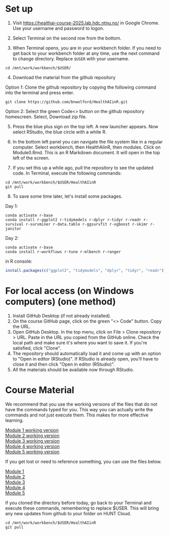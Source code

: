 # Set up

1. Visit https://healthai-course-2025.lab.hdc.ntnu.no/ in Google Chrome. Use your username and password to logon.
   
2. Select Terminal on the second row from the bottom.
   
3. When Terminal opens, you are in your workbench folder. If you need to get back to your workbench folder at any time, use the next command to change directory. Replace `$USER` with your username.  

```
cd /mnt/work/workbench/$USER/
```  

4. Download the material from the github repository
 
Option 1: Clone the github repository by copying the following command into the terminal and press enter.  

```
git clone https://github.com/bnwolford/HealthAIinR.git
```
Option 2: Select the green Code<> button on the github repository homescreen. Select, Download zip file. 

5. Press the blue plus sign on the top left. A new launcher appears. Now select RStudio, the blue circle with a white R.
   
6. In the bottom left panel you can navigate the file system like in a regular computer. Select workbench, then HealthAIinR, then modules. Click on Module0.Rmd. This is an R Markdown document. It will open in the top left of the screen.

7. If you set this up a while ago, pull the repository to see the updated code. In Terminal, execute the following commands:
```
cd /mnt/work/workbench/$USER/HealthAIinR
git pull
```

8. To save some time later, let's install some packages. 

Day 1:
```
conda activate r-base
conda install r-ggplot2 r-tidymodels r-dplyr r-tidyr r-readr r-survival r-survminer r-data.table r-ggsurvfit r-xgboost r-skimr r-janitor
```

Day 2:
```
conda activate r-base
conda install r-workflows r-tune r-mlbench r-ranger

```
in R console:
```R
install.packages(c("ggplot2", "tidymodels", "dplyr", "tidyr", "readr"))
```
# For local access (on Windows computers) (one method)
1. Install GitHub Desktop (if not already installed).
2. On the course GitHub page, click on the green "<> Code" button. Copy the URL.
3. Open GitHub Desktop. In the top menu, click on File > Clone repository > URL. Paste in the URL you copied from the GitHub online. Check the local path and make sure it's where you want to save it. If you're satisfied, click "Clone".
4. The repository should automatically load it and come up with an option to "Open in editor (RStudio)". If RStudio is already open, you'll have to close it and then click "Open in editor (RStudio)".
5. All the materials should be available now through RStudio.

# Course Material  

We recommend that you use the working versions of the files that do not have the commands typed for you. This way you can actually write the commands and not just execute them. This makes for more effective learning.

[Module 1 working version](https://github.com/bnwolford/HealthAIinR/blob/main/modules/Module1.Rmd)  
[Module 2 working version](https://github.com/bnwolford/HealthAIinR/blob/main/modules/Module2.Rmd)  
[Module 3 working version](https://github.com/bnwolford/HealthAIinR/blob/main/modules/Module3.Rmd)  
[Module 4 working version](https://github.com/bnwolford/HealthAIinR/blob/main/modules/Module4.Rmd)  
[Module 5 working version](https://github.com/bnwolford/HealthAIinR/blob/main/modules/Module5.Rmd)  

If you get lost or need to reference something, you can use the files below.

[Module 1](https://github.com/bnwolford/HealthAIinR/blob/main/modules/Module1_working.Rmd)  
[Module 2](https://github.com/bnwolford/HealthAIinR/blob/main/modules/Module2_working.Rmd)  
[Module 3](https://github.com/bnwolford/HealthAIinR/blob/main/modules/Module3_working.Rmd)  
[Module 4](https://github.com/bnwolford/HealthAIinR/blob/main/modules/Module4_working.Rmd)  
[Module 5](https://github.com/bnwolford/HealthAIinR/blob/main/modules/Module5_working.Rmd)  

If you cloned the directory before today, go back to your Terminal and execute these commands, remembering to replace $USER. This will bring any new updates from github to your folder on HUNT Cloud.  
```
cd /mnt/work/workbench/$USER/HealthAIinR
git pull
```  
